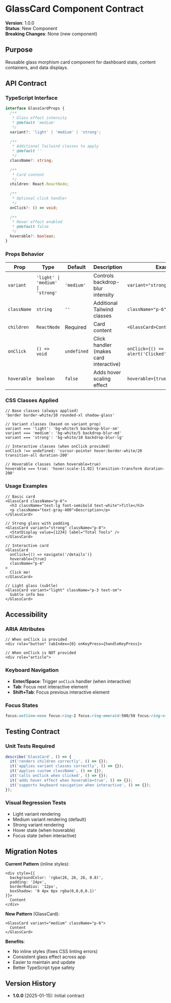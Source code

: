 # GlassCard Component Contract

**Version**: 1.0.0  
**Status**: New Component  
**Breaking Changes**: None (new component)

## Purpose

Reusable glass morphism card component for dashboard stats, content containers, and data displays.

## API Contract

### TypeScript Interface

```typescript
interface GlassCardProps {
  /**
   * Glass effect intensity
   * @default 'medium'
   */
  variant?: 'light' | 'medium' | 'strong';
  
  /**
   * Additional Tailwind classes to apply
   * @default ''
   */
  className?: string;
  
  /**
   * Card content
   */
  children: React.ReactNode;
  
  /**
   * Optional click handler
   */
  onClick?: () => void;
  
  /**
   * Hover effect enabled
   * @default false
   */
  hoverable?: boolean;
}
```

### Props Behavior

| Prop | Type | Default | Description | Example |
|------|------|---------|-------------|---------|
| `variant` | `'light' \| 'medium' \| 'strong'` | `'medium'` | Controls backdrop-blur intensity | `variant="strong"` |
| `className` | `string` | `''` | Additional Tailwind classes | `className="p-6"` |
| `children` | `ReactNode` | Required | Card content | `<GlassCard>Content</GlassCard>` |
| `onClick` | `() => void` | `undefined` | Click handler (makes card interactive) | `onClick={() => alert('Clicked')}` |
| `hoverable` | `boolean` | `false` | Adds hover scaling effect | `hoverable={true}` |

### CSS Classes Applied

```tsx
// Base classes (always applied)
'border border-white/10 rounded-xl shadow-glass'

// Variant classes (based on variant prop)
variant === 'light': 'bg-white/5 backdrop-blur-sm'
variant === 'medium': 'bg-white/5 backdrop-blur-md'
variant === 'strong': 'bg-white/10 backdrop-blur-lg'

// Interactive classes (when onClick provided)
onClick !== undefined: 'cursor-pointer hover:border-white/20 transition-all duration-200'

// Hoverable classes (when hoverable=true)
hoverable === true: 'hover:scale-[1.02] transition-transform duration-200'
```

### Usage Examples

```tsx
// Basic card
<GlassCard className="p-6">
  <h3 className="text-lg font-semibold text-white">Title</h3>
  <p className="text-gray-400">Description</p>
</GlassCard>

// Strong glass with padding
<GlassCard variant="strong" className="p-8">
  <StatDisplay value={1234} label="Total Tools" />
</GlassCard>

// Interactive card
<GlassCard 
  onClick={() => navigate('/details')}
  hoverable={true}
  className="p-4"
>
  Click me!
</GlassCard>

// Light glass (subtle)
<GlassCard variant="light" className="p-3 text-sm">
  Subtle info box
</GlassCard>
```

## Accessibility

### ARIA Attributes

```tsx
// When onClick is provided
<div role="button" tabIndex={0} onKeyPress={handleKeyPress}>

// When onClick is NOT provided
<div role="article">
```

### Keyboard Navigation

- **Enter/Space**: Trigger `onClick` handler (when interactive)
- **Tab**: Focus next interactive element
- **Shift+Tab**: Focus previous interactive element

### Focus States

```css
focus:outline-none focus:ring-2 focus:ring-emerald-500/50 focus:ring-offset-2 focus:ring-offset-black
```

## Testing Contract

### Unit Tests Required

```typescript
describe('GlassCard', () => {
  it('renders children correctly', () => {});
  it('applies variant classes correctly', () => {});
  it('applies custom className', () => {});
  it('calls onClick when clicked', () => {});
  it('adds hover effect when hoverable=true', () => {});
  it('supports keyboard navigation when interactive', () => {});
});
```

### Visual Regression Tests

- Light variant rendering
- Medium variant rendering (default)
- Strong variant rendering
- Hover state (when hoverable)
- Focus state (when interactive)

## Migration Notes

**Current Pattern** (inline styles):

```tsx
<div style={{
  backgroundColor: 'rgba(26, 26, 26, 0.8)',
  padding: '24px',
  borderRadius: '12px',
  boxShadow: '0 4px 6px rgba(0,0,0,0.1)'
}}>
  Content
</div>
```

**New Pattern** (GlassCard):

```tsx
<GlassCard variant="medium" className="p-6">
  Content
</GlassCard>
```

**Benefits**:

- No inline styles (fixes CSS linting errors)
- Consistent glass effect across app
- Easier to maintain and update
- Better TypeScript type safety

## Version History

- **1.0.0** (2025-01-15): Initial contract
